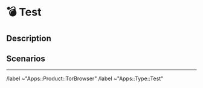 # 💣 Test
<!--
Use this template to track testing of some feature. Please
try to make the title a good one-liner for the changelogs!

Some good (hypothetical) titles:
- Add test exercising new circuit button
- Add tests for verifying built-in bridge connectivity
- Develop a mock Lox authority for automated testing
-->

## Description
<!--
Provide an overview of the technical/implementation aspects of this
test work a developer would need to know
-->

## Scenarios
<!--
Provide a list of high-level classes of desired test-cases
and the expected behaviour of each
-->

<!-- Do not edit beneath this line <3 -->

---

/label ~"Apps::Product::TorBrowser"
/label ~"Apps::Type::Test"
